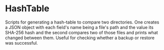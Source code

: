 # HashTable

Scripts for generating a hash-table to compare two directories. One creates a JSON object with each field's name being a file's path and the value its SHA-256 hash and the second compares two of those files and prints what changed between them. Useful for checking whether a backup or restore was successful.
